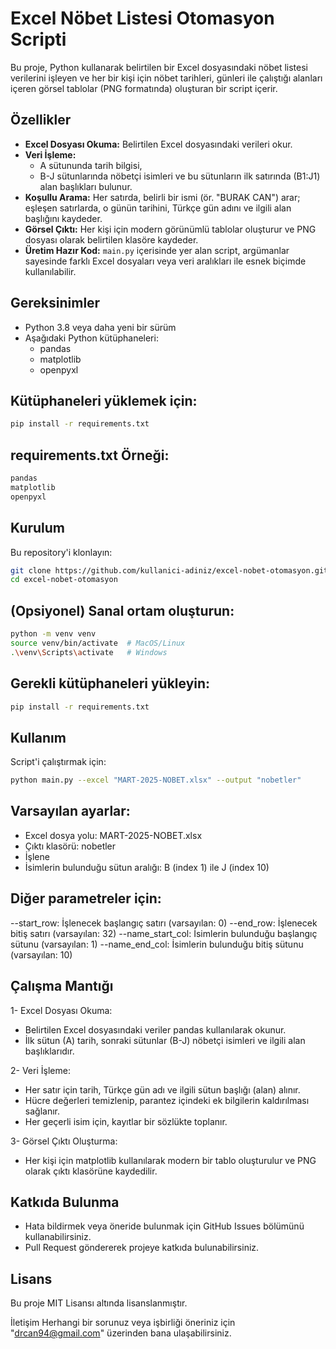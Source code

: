# Excel Nöbet Listesi Otomasyon Scripti

Bu proje, Python kullanarak belirtilen bir Excel dosyasındaki nöbet listesi verilerini işleyen ve her bir kişi için nöbet tarihleri, günleri ile çalıştığı alanları içeren görsel tablolar (PNG formatında) oluşturan bir script içerir.

## Özellikler

- **Excel Dosyası Okuma:** Belirtilen Excel dosyasındaki verileri okur.
- **Veri İşleme:** 
  - A sütununda tarih bilgisi,
  - B-J sütunlarında nöbetçi isimleri ve bu sütunların ilk satırında (B1:J1) alan başlıkları bulunur.
- **Koşullu Arama:** Her satırda, belirli bir ismi (ör. "BURAK CAN") arar; eşleşen satırlarda, o günün tarihini, Türkçe gün adını ve ilgili alan başlığını kaydeder.
- **Görsel Çıktı:** Her kişi için modern görünümlü tablolar oluşturur ve PNG dosyası olarak belirtilen klasöre kaydeder.
- **Üretim Hazır Kod:** `main.py` içerisinde yer alan script, argümanlar sayesinde farklı Excel dosyaları veya veri aralıkları ile esnek biçimde kullanılabilir.

## Gereksinimler

- Python 3.8 veya daha yeni bir sürüm
- Aşağıdaki Python kütüphaneleri:
  - pandas
  - matplotlib
  - openpyxl

## Kütüphaneleri yüklemek için:

```bash
pip install -r requirements.txt
```

## requirements.txt Örneği:

```bash
pandas
matplotlib
openpyxl
```

## Kurulum

Bu repository'i klonlayın:

```bash
git clone https://github.com/kullanici-adiniz/excel-nobet-otomasyon.git
cd excel-nobet-otomasyon
```

## (Opsiyonel) Sanal ortam oluşturun:

```bash
python -m venv venv
source venv/bin/activate  # MacOS/Linux
.\venv\Scripts\activate   # Windows
```

## Gerekli kütüphaneleri yükleyin:

```bash
pip install -r requirements.txt
```

## Kullanım

Script'i çalıştırmak için:

```bash
python main.py --excel "MART-2025-NOBET.xlsx" --output "nobetler"
```

## Varsayılan ayarlar:

- Excel dosya yolu: MART-2025-NOBET.xlsx
- Çıktı klasörü: nobetler
- İşlene
- İsimlerin bulunduğu sütun aralığı: B (index 1) ile J (index 10)

## Diğer parametreler için:

--start_row: İşlenecek başlangıç satırı (varsayılan: 0)
--end_row: İşlenecek bitiş satırı (varsayılan: 32)
--name_start_col: İsimlerin bulunduğu başlangıç sütunu (varsayılan: 1)
--name_end_col: İsimlerin bulunduğu bitiş sütunu (varsayılan: 10)

## Çalışma Mantığı

1- Excel Dosyası Okuma:
  - Belirtilen Excel dosyasındaki veriler pandas kullanılarak okunur.
  - İlk sütun (A) tarih, sonraki sütunlar (B-J) nöbetçi isimleri ve ilgili alan başlıklarıdır.

2- Veri İşleme:
  - Her satır için tarih, Türkçe gün adı ve ilgili sütun başlığı (alan) alınır.
  - Hücre değerleri temizlenip, parantez içindeki ek bilgilerin kaldırılması sağlanır.
  - Her   geçerli isim için, kayıtlar bir sözlükte toplanır.

3- Görsel Çıktı Oluşturma:
  - Her kişi için matplotlib kullanılarak modern bir tablo oluşturulur ve PNG olarak çıktı klasörüne kaydedilir.

## Katkıda Bulunma

- Hata bildirmek veya öneride bulunmak için GitHub Issues bölümünü kullanabilirsiniz.
- Pull Request göndererek projeye katkıda bulunabilirsiniz.

## Lisans
Bu proje MIT Lisansı altında lisanslanmıştır.

İletişim
Herhangi bir sorunuz veya işbirliği öneriniz için "drcan94@gmail.com" üzerinden bana ulaşabilirsiniz.